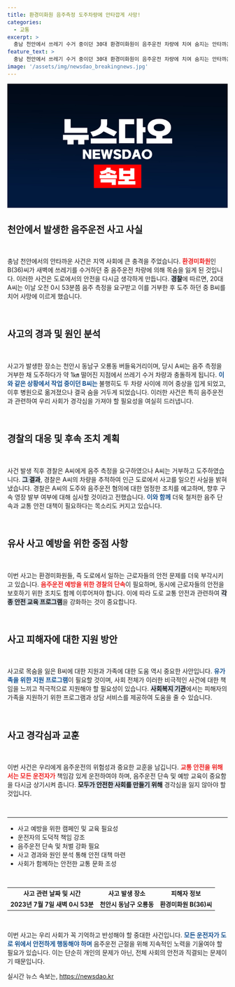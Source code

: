 ```yaml
---
title: 환경미화원 음주측정 도주차량에 안타깝게 사망!
categories:
  - 교통
excerpt: >
  충남 천안에서 쓰레기 수거 중이던 30대 환경미화원이 음주운전 차량에 치여 숨지는 안타까운 사고가 발생했습니다. 경찰은 음주 측정을 거부한 운전자를 붙잡아 조사 중입니다. 자세한 사고 원인이 밝혀질지 관심이 모아지고 있습니다.
feature_text: >
  충남 천안에서 쓰레기 수거 중이던 30대 환경미화원이 음주운전 차량에 치여 숨지는 안타까운 사고가 발생했습니다. 경찰은 음주 측정을 거부한 운전자를 붙잡아 조사 중입니다. 자세한 사고 원인이 밝혀질지 관심이 모아지고 있습니다.
image: '/assets/img/newsdao_breakingnews.jpg'
---
```


<p><img src="/assets/img/newsdao_breakingnews.jpg" alt="flaretime 속보" /></p>

<h2 data-ke-size="size26">천안에서 발생한 음주운전 사고 사실</h2>

<p data-ke-size="size16">&nbsp;</p>

<p>충남 천안에서의 안타까운 사건은 지역 사회에 큰 충격을 주었습니다. <b><span style="color: #ee2323;">환경미화원</span></b>인 B(36)씨가 새벽에 쓰레기를 수거하던 중 음주운전 차량에 의해 목숨을 잃게 된 것입니다. 이러한 사건은 도로에서의 안전을 다시금 생각하게 만듭니다. <b><span style="background-color: #21538527;">경찰</span></b>에 따르면, 20대 A씨는 이날 오전 0시 53분쯤 음주 측정을 요구받고 이를 거부한 후 도주 하던 중 B씨를 치어 사망에 이르게 했습니다.</p>

<p data-ke-size="size16">&nbsp;</p>

<h2 data-ke-size="size26">사고의 경과 및 원인 분석</h2>

<p data-ke-size="size16">&nbsp;</p>

<p>사고가 발생한 장소는 천안시 동남구 오룡동 버들육거리이며, 당시 A씨는 음주 측정을 거부한 채 도주하다가 약 1㎞ 떨어진 지점에서 쓰레기 수거 차량과 충돌하게 됩니다. <b><span style="color: #1a5490;">이와 같은 상황에서 작업 중이던 B씨는</span></b> 불행히도 두 차량 사이에 끼어 중상을 입게 되었고, 이후 병원으로 옮겨졌으나 결국 숨을 거두게 되었습니다. 이러한 사건은 특히 음주운전과 관련하여 우리 사회가 경각심을 가져야 할 필요성을 여실히 드러냅니다.</p>

<p data-ke-size="size16">&nbsp;</p>

<h2 data-ke-size="size26">경찰의 대응 및 후속 조치 계획</h2>

<p data-ke-size="size16">&nbsp;</p>

<p>사건 발생 직후 경찰은 A씨에게 음주 측정을 요구하였으나 A씨는 거부하고 도주하였습니다. <b><span style="background-color: #21538527;">그 결과</span></b>, 경찰은 A씨의 차량을 추적하여 인근 도로에서 사고를 일으킨 사실을 밝혀냈습니다. 경찰은 A씨의 도주와 음주운전 혐의에 대한 엄정한 조치를 예고하며, 향후 구속 영장 발부 여부에 대해 심사할 것이라고 전했습니다. <b><span style="color: #1a5490;">이와 함께</span></b> 더욱 철저한 음주 단속과 교통 안전 대책이 필요하다는 목소리도 커지고 있습니다.</p>

<p data-ke-size="size16">&nbsp;</p>

<h2 data-ke-size="size26">유사 사고 예방을 위한 중점 사항</h2>

<p data-ke-size="size16">&nbsp;</p>

<p>이번 사고는 환경미화원들, 즉 도로에서 일하는 근로자들의 안전 문제를 더욱 부각시키고 있습니다. <b><span style="color: #ee2323;">음주운전 예방을 위한 경찰의 단속</span></b>이 필요하며, 동시에 근로자들의 안전을 보호하기 위한 조치도 함께 이루어져야 합니다. 이에 따라 도로 교통 안전과 관련하여 <b><span style="background-color: #21538527;">각종 안전 교육 프로그램</span></b>을 강화하는 것이 중요합니다.</p>

<p data-ke-size="size16">&nbsp;</p>

<h2 data-ke-size="size26">사고 피해자에 대한 지원 방안</h2>

<p data-ke-size="size16">&nbsp;</p>

<p>사고로 목숨을 잃은 B씨에 대한 지원과 가족에 대한 도움 역시 중요한 사안입니다. <b><span style="color: #1a5490;">유가족을 위한 지원 프로그램</span></b>이 필요할 것이며, 사회 전체가 이러한 비극적인 사건에 대한 책임을 느끼고 적극적으로 지원해야 할 필요성이 있습니다. <b><span style="background-color: #21538527;">사회복지 기관</span></b>에서는 피해자의 가족을 지원하기 위한 프로그램과 상담 서비스를 제공하여 도움을 줄 수 있습니다.</p>

<p data-ke-size="size16">&nbsp;</p>

<h2 data-ke-size="size26">사고 경각심과 교훈</h2>

<p data-ke-size="size16">&nbsp;</p>

<p>이번 사건은 우리에게 음주운전의 위험성과 중요한 교훈을 남깁니다. <b><span style="color: #ee2323;">교통 안전을 위해서는 모든 운전자가</span></b> 책임감 있게 운전하여야 하며, 음주운전 단속 및 예방 교육이 중요함을 다시금 상기시켜 줍니다. <b><span style="background-color: #21538527;">모두가 안전한 사회를 만들기 위해</span></b> 경각심을 잃지 않아야 할 것입니다.</p>

<p data-ke-size="size16">&nbsp;</p>

<hr/>

<ul>
<li>사고 예방을 위한 캠페인 및 교육 필요성</li>
<li>운전자의 도덕적 책임 강조</li>
<li>음주운전 단속 및 처벌 강화 필요</li>
<li>사고 경과와 원인 분석 통해 안전 대책 마련</li>
<li>사회가 함께하는 안전한 교통 문화 조성</li>
</ul>

<p data-ke-size="size16">&nbsp;</p>

<table>
<tr>
<td style="text-align: center; height: 17px;"><b>사고 관련 날짜 및 시간</b></td>
<td style="text-align: center; height: 17px;"><b>사고 발생 장소</b></td>
<td style="text-align: center; height: 17px;"><b>피해자 정보</b></td>
</tr>
<tr>
<td style="text-align: center; height: 17px;"><b>2023년 7월 7일 새벽 0시 53분</b></td>
<td style="text-align: center; height: 17px;"><b>천안시 동남구 오룡동</b></td>
<td style="text-align: center; height: 17px;"><b>환경미화원 B(36)씨</b></td>
</tr>
</table>

<p data-ke-size="size16">&nbsp;</p>

<p>이번 사고는 우리 사회가 꼭 기억하고 반성해야 할 중대한 사건입니다. <b><span style="color: #1a5490;">모든 운전자가 도로 위에서 안전하게 행동해야 하며</span></b> 음주운전 근절을 위해 지속적인 노력을 기울여야 할 필요가 있습니다. 이는 단순히 개인의 문제가 아닌, 전체 사회의 안전과 직결되는 문제이기 때문입니다.</p>
실시간 뉴스 속보는, <a href="https://newsdao.kr" rel="dofollow">https://newsdao.kr</a>


